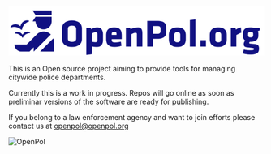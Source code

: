 ![OpenPol.org](https://github.com/openpol-org/OpenPol/blob/master/images/OpenPol.org128.png?raw=true "OpenPol.org")

This is an Open source project aiming to provide tools for managing citywide police departments.

Currently this is a work in progress. Repos will go online as soon as preliminar versions of the software are ready for publishing.

If you belong to a law enforcement agency and want to join efforts please contact us at openpol@openpol.org

![OpenPol](https://api.segment.io/v1/pixel/page?data=ewogICJ3cml0ZUtleSI6ICJ1aHhGakwyRTdsa3BMdmtBMjlLQk5HbE9uVElwTHJoOSIsCiAgInVzZXJJZCI6ICJhbm9ueW1vdXNJZCIsCiAgIm5hbWUiOiAiSG9tZSIsCiAgInByb3BlcnRpZXMiOiB7CiAgICAiY2F0ZWdvcnkgIjogIkhvbWUiLAoJIm5hbWUgIjogIkhvbWUiCiAgfQp9 "OpenPol")






